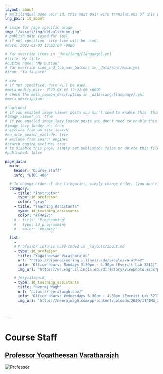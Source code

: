 ```yaml
---
layout: about
# multilingual page pair id, this must pair with translations of this page. (This name must be unique)
lng_pair: id_about

# image for page specific usage
img: "/assets/img/default/bioe.jpg"
# publish date (used for seo)
# if not specified, site.time will be used.
#date: 2022-03-03 12:32:00 +0000

# for override items in _data/lang/[language].yml
#title: My title
#button_name: "My button"
# for override side_and_top_nav_buttons in _data/conf/main.yml
#icon: "fa fa-bath"

# seo
# if not specified, date will be used.
#meta_modify_date: 2022-03-03 12:32:00 +0000
# check the meta_common_description in _data/lang/[language].yml
#meta_description: ""

# optional
# if you enabled image_viewer_posts you don't need to enable this. This is only if image_viewer_posts = false
#image_viewer_on: true
# if you enabled image_lazy_loader_posts you don't need to enable this. This is only if image_lazy_loader_posts = false
#image_lazy_loader_on: true
# exclude from on site search
#on_site_search_exclude: true
# exclude from search engines
#search_engine_exclude: true
# to disable this page, simply set published: false or delete this file
#published: false

page_data:
  main:
    header: "Course Staff"
    info: "BIOE 488"

  # To change order of the Categories, simply change order. (you don't need to change list order.)
  category:
    - title: "Instructor"
      type: id_professor
      color: "gray"
    - title: "Teaching Assistants"
      type: id_teaching_assistants
      color: "#F4A273"
    # - title: "Programming"
    #   type: id_programming
    #   color: "#62b462"

  list:
    -
    # Professor info is hard-coded in _layouts/about.md
    - type: id_professor
      title: "Yogatheesan Varatharajah"
      url: "https://bioengineering.illinois.edu/people/varatha2"
      info: "Office Hours: Mondays 3.30pm - 4.30pm (Everitt Lab 3213)"
      img_url: "https://ws.engr.illinois.edu/directory/viewphoto.aspx?photo=13122&s=300"

    # jekyiiliquid
    - type: id_teaching_assistants
      title: "Neeraj Wagh"
      url: "https://neerajwagh.com/"
      info: "Office Hours: Wednesdays 3.30pm - 4.30pm (Everitt Lab 3213)"
      img_url: "https://neerajwagh.com/wp-content/uploads/2020/11/IMG_20181119_150322588-01-e1605671884992-291x300.jpeg"



---
```


# Course Staff
## [Professor Yogatheesan Varatharajah](https://bioengineering.illinois.edu/people/varatha2)
![Professor](https://ws.engr.illinois.edu/directory/viewphoto.aspx?id=109962&s=300&type=portrait)
